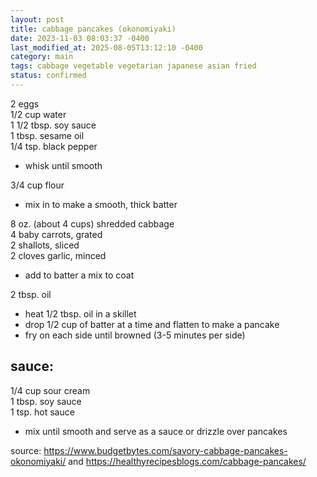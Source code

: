 ```yaml
---
layout: post
title: cabbage pancakes (okonomiyaki)
date: 2023-11-03 08:03:37 -0400
last_modified_at: 2025-08-05T13:12:10 -0400
category: main
tags: cabbage vegetable vegetarian japanese asian fried
status: confirmed
---
```


2 eggs  
1/2 cup water  
1 1/2 tbsp. soy sauce  
1 tbsp. sesame oil  
1/4 tsp. black pepper  
* whisk until smooth

3/4 cup flour  
* mix in to make a smooth, thick batter

8 oz. (about 4 cups) shredded cabbage  
4 baby carrots, grated  
2 shallots, sliced  
2 cloves garlic, minced  
* add to batter a mix to coat

2 tbsp. oil  
* heat 1/2 tbsp. oil in a skillet
* drop 1/2 cup of batter at a time and flatten to make a pancake
* fry on each side until browned (3-5 minutes per side)

## sauce:

1/4 cup sour cream  
1 tbsp. soy sauce  
1 tsp. hot sauce  
* mix until smooth and serve as a sauce or drizzle over pancakes

source: <https://www.budgetbytes.com/savory-cabbage-pancakes-okonomiyaki/> and
        <https://healthyrecipesblogs.com/cabbage-pancakes/>
